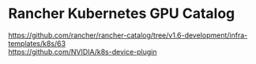 # Rancher Kubernetes GPU Catalog

https://github.com/rancher/rancher-catalog/tree/v1.6-development/infra-templates/k8s/63  
https://github.com/NVIDIA/k8s-device-plugin  
